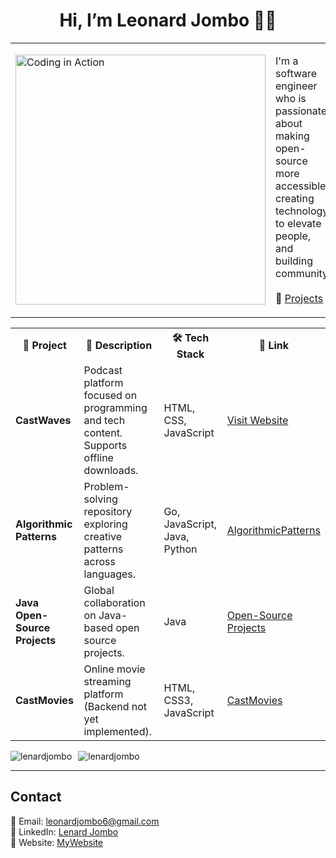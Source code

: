 <h1 align="center">Hi, I’m Leonard Jombo 👋🏾</h1>

<table align="center">
  <tr>
    <td>
      <img src="https://media.giphy.com/media/qgQUggAC3Pfv687qPC/giphy.gif" width="400" alt="Coding in Action" />
    </td>
    <td>
      <p>
        I'm a software engineer who is passionate about making open-source more accessible,<br>
        creating technology to elevate people, and building community.<br><br>
        🚀 <a href="https://jombo-six.vercel.app">Projects</a>
      </p>
    </td>
  </tr>
</table>




<table> <tr> <th>🧠 Project</th> <th>📝 Description</th> <th>🛠️ Tech Stack</th> <th>🔗 Link</th> </tr> <tr> <td><strong>CastWaves</strong></td> <td>Podcast platform focused on programming and tech content. Supports offline downloads.</td> <td>HTML, CSS, JavaScript</td> <td><a href="https://cast-waves.vercel.app/">Visit Website</a></td> </tr> <tr> <td><strong>Algorithmic Patterns</strong></td> <td>Problem-solving repository exploring creative patterns across languages.</td> <td>Go, JavaScript, Java, Python</td> <td><a href="https://github.com/lenardjombo/AlgorithmicPatterns">AlgorithmicPatterns</a></td> </tr> <tr> <td><strong>Java Open-Source Projects</strong></td> <td>Global collaboration on Java-based open source projects.</td> <td>Java</td> <td><a href="https://github.com/lenardjombo/Java-open-source-projects">Open-Source Projects</a></td> </tr> <tr> <td><strong>CastMovies</strong></td> <td>Online movie streaming platform (Backend not yet implemented).</td> <td>HTML, CSS3, JavaScript</td> <td><a href="https://github.com/lenardjombo/CastMovies">CastMovies</a></td> </tr> </table>



<div style="display: flex; gap: 10px;">
  <img src="https://github-readme-stats.vercel.app/api?username=lenardjombo&show_icons=true&locale=en" alt="lenardjombo" />
  <img src="https://github-readme-streak-stats.herokuapp.com/?user=lenardjombo" alt="lenardjombo" />
</div>

---
##  **Contact**
📧 Email: [leonardjombo6@gmail.com](mailto:leonardjombo6@gmail.com)  
💼 LinkedIn: [Lenard Jombo](https://www.linkedin.com/in/leonard-jombo-7063a3254/)  
🧠 Website: [MyWebsite](https://jombo-sand.vercel.app/)  



  
